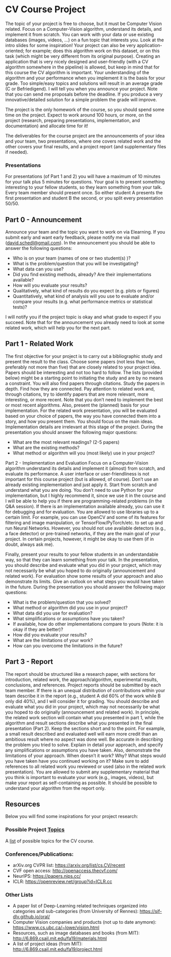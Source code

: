 # CV Course Project 
The topic of your project is free to choose, but it must be Computer Vision related. Focus on a Computer-Vision algorithm, understand its details, and implement it from scratch. You can work with your data or use existing databases (images, videos, …) on a fun topic that interests you. Look at the intro slides for some inspiration! 
Your project can also be very application-oriented; for example; does this algorithm work on this dataset, or on this task (which might be very different from its original purpose). Creating an application that is very nicely designed and user-friendly (with a CV algorithm somewhere in the pipeline) is allowed, but keep in mind that for this course the CV algorithm is important. Your understanding of the algorithm and your performance when you implement it is the basis for your grade.
Too simple/easy topics and solutions will result in an average grade (C or Befriedigend). I will tell you when you announce your project. Note that you can send me proposals before the deadline. If you produce a very innovative/detailed solution for a simple problem the grade will improve. 

The project is the only homework of the course, so you should spend some time on the project. Expect to work around 100 hours, or more, on the project (research, preparing presentations, implementation, and documentation) and allocate time for it!

The deliverables for the course project are the announcements of your idea and your team, two presentations, where one covers related work and the other covers your final results, and a project report (and supplementary files if needed). 

### Presentations
For presentations (of Part 1 and 2) you will have a maximum of 10 minutes for your talk plus 5 minutes for questions. Your goal is to present something interesting to your fellow students, so they learn something from your talk. Every team member should present once. So either student A presents the first presentation and student B the second, or you split every presentation 50/50.

## Part 0 - Announcement
Announce your team and the topic you want to work on via Elearning. If you submit early and want early feedback, please notify me via mail (david.schedl@gmail.com).
In the announcement you should be able to answer the following questions: 
- Who is on your team (names of one or two student(s) )?
- What is the problem/question that you will be investigating? 
- What data can you use? 
- Did you find existing methods, already? Are their implementations available?
- How will you evaluate your results?
- Qualitatively, what kind of results do you expect (e.g. plots or figures)
- Quantitatively, what kind of analysis will you use to evaluate and/or compare your results (e.g. what performance metrics or statistical tests)?

I will notify you if the project topic is okay and what grade to expect if you succeed. 
Note that for the announcement you already need to look at some related work, which will help you for the next part.

## Part 1 - Related Work
The first objective for your project is to carry out a bibliographic study and present the result to the class. Choose some papers (not less than two, preferably not more than five) that are closely related to your project idea. Papers should be interesting and not too hard to follow.
The lists (provided below) might be a starting point to initiating the study and are by no means a constraint. You will also find papers through citations. Study the papers in depth. Find how they are connected. Pay attention to related work and, through citations, try to identify papers that are more relevant, more interesting, or more recent. Note that you don’t need to implement the best or most recent algorithms. Also, present the (planned) basis for your implementation. 
For the related work presentation, you will be evaluated based on your choice of papers, the way you have connected them into a story, and how you present them. You should focus on the main ideas. Implementation details are irrelevant at this stage of the project. 
During the presentation you should answer the following major questions:
- What are the most relevant readings? (2-5 papers) 
- What are the existing methods? 
- What method or algorithm will you (most likely) use in your project? 

Part 2 - Implementation and Evaluation
Focus on a Computer-Vision algorithm understand its details and implement it (almost) from scratch, and evaluate its performance. A user interface or user-friendliness is not important for this course project (but is allowed, of course). Don’t use an already existing implementation and just apply it. Start from scratch and understand what you are doing. 
You don’t need to use Python for your implementation, but I highly recommend it, since we use it in the course and I will be able to help you if there are programming-related problems (in the Q&A session).
If there is an implementation available already, you can use it for debugging and for evaluation. You are allowed to use libraries up to a certain limit. For example, you can use OpenCV and some of its features for filtering and image manipulation, or TensorFlow/PyTorch/etc. to set up and run Neural Networks. However, you should not use available detectors (e.g., a face detector) or pre-trained networks, if they are the main goal of your project. In certain projects, however, it might be okay to use them (if in doubt, always ask me).

Finally, present your results to your fellow students in an understandable way, so that they can learn something from your talk. In the presentation, you should describe and evaluate what you did in your project, which may not necessarily be what you hoped to do originally (announcement and related work). For evaluation show some results of your approach and also demonstrate its limits. Give an outlook on what steps you would have taken in the future. 
During the presentation you should answer the following major questions:
- What is the problem/question that you solved? 
- What method or algorithm did you use in your project? 
- What data did you use for evaluation? 
- What simplifications or assumptions have you taken?
- If available, how do other implementations compare to yours (Note: it is okay if they are better)?
- How did you evaluate your results?
- What are the limitations of your work?
- How can you overcome the limitations in the future?

## Part 3 - Report
The report should be structured like a research paper, with sections for introduction, related work, the approach/algorithm, experimental results, conclusions, and references. Project reports should be submitted by each team member. If there is an unequal distribution of contributions within your team describe it in the report (e.g., student A did 60% of the work while B only did 40%), and I will consider it for grading. 
You should describe and evaluate what you did in your project, which may not necessarily be what you hoped to do originally (announcement and related work). 
In principle, the related work section will contain what you presented in part 1, while the algorithm and result sections describe what you presented in the final presentation (Part 2). 
Keep the sections short and to the point. For example, a small result described and evaluated well will earn more credit than an ambitious result where no aspect was done well. Be accurate in describing the problem you tried to solve. Explain in detail your approach, and specify any simplifications or assumptions you have taken. Also, demonstrate the limitations of your approach. When doesn’t it work? Why? What steps would you have taken have you continued working on it? Make sure to add references to all related work you reviewed or used (also in the related work presentation). 
You are allowed to submit any supplementary material that you think is important to evaluate your work (e.g., images, videos), but make your report as self-containing as possible. It should be possible to understand your algorithm from the report only. 

## Resources 
Below you will find some inspirations for your project research:

### Possible Project [Topics](TOPICS.md)
A [list](TOPICS.md) of possible topics for the CV course.


### Conferences/Publications:
- arXiv.org CVPR list: https://arxiv.org/list/cs.CV/recent
- CVF open access: http://openaccess.thecvf.com/
- NeurIPS: https://papers.nips.cc/
- ICLR: https://openreview.net/group?id=ICLR.cc

### Other Lists
- A paper list of Deep-Learning related techniques organized into categories and sub-categories (from University of Rennes): https://sif-dlv.github.io/oral/
- Computer Vision companies and products (not up to date anymore): https://www.cs.ubc.ca/~lowe/vision.html
- Resources, such as image databases and books (from MIT): http://6.869.csail.mit.edu/fa19/materials.html
- A list of project ideas (from MIT): http://6.869.csail.mit.edu/fa19/project.html
